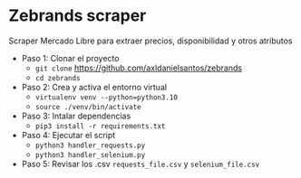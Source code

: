 # Zebrands scraper

Scraper Mercado Libre para extraer precios, disponibilidad y otros atributos

- Paso 1: Clonar el proyecto
    - ```git clone``` https://github.com/axldanielsantos/zebrands
    - ```cd zebrands```
- Paso 2: Crea y activa el entorno virtual
    - ```virtualenv venv --python=python3.10```
    - ```source ./venv/bin/activate```
- Paso 3: Intalar dependencias
    - ```pip3 install -r requirements.txt```
- Paso 4: Ejecutar el script
    - ```python3 handler_requests.py```
    - ```python3 handler_selenium.py```
- Paso 5: Revisar los .csv ```requests_file.csv``` y ```selenium_file.csv```